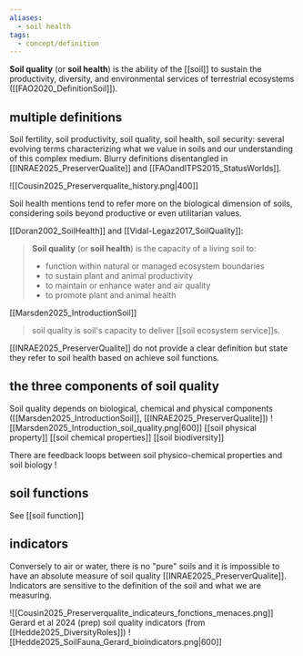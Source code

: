 ```yaml
---
aliases:
  - soil health
tags:
  - concept/definition
---
```

**Soil quality** (or **soil health**) is the ability of the [[soil]] to sustain the productivity, diversity, and environmental services of terrestrial ecosystems ([[FAO2020_DefinitionSoil]]).
## multiple definitions
Soil fertility, soil productivity, soil quality, soil health, soil security: several evolving terms characterizing what we value in soils and our understanding of this complex medium. Blurry definitions disentangled in [[INRAE2025_PreserverQualite]] and [[FAOandITPS2015_StatusWorlds]].

![[Cousin2025_Preserverqualite_history.png|400]]

Soil health mentions tend to refer more on the biological dimension of soils, considering soils beyond productive or even utilitarian values.

 [[Doran2002_SoilHealth]] and [[Vidal-Legaz2017_SoilQuality]]: 
>  **Soil quality** (or **soil health**) is the capacity of a living soil to:
> - function within natural or managed ecosystem boundaries
> - to sustain plant and animal productivity
> - to maintain or enhance water and air quality
> - to promote plant and animal health

[[Marsden2025_IntroductionSoil]]
> soil quality is soil's capacity to deliver [[soil ecosystem service]]s.

[[INRAE2025_PreserverQualite]] do not provide a clear definition but state they refer to soil health based on achieve soil functions.
## the three components of soil quality
Soil quality depends on biological, chemical and physical components ([[Marsden2025_IntroductionSoil]], [[INRAE2025_PreserverQualite]])
![[Marsden2025_Introduction_soil_quality.png|600]]
[[soil physical property]]
[[soil chemical properties]]
[[soil biodiversity]]

There are feedback loops between soil physico-chemical properties and soil biology !
## soil functions
See [[soil function]]
## indicators
Conversely to air or water, there is no "pure" soils and it is impossible to have an absolute measure of soil quality [[INRAE2025_PreserverQualite]]. Indicators are sensitive to the definition of the soil and what we are measuring.

![[Cousin2025_Preserverqualite_indicateurs_fonctions_menaces.png]]
Gerard et al 2024 (prep) soil quality indicators (from [[Hedde2025_DiversityRoles]])
![[Hedde2025_SoilFauna_Gerard_bioindicators.png|600]]